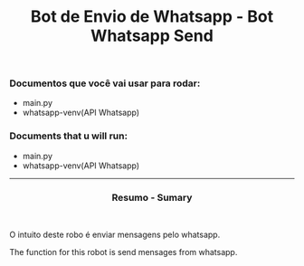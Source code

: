 <!--=====Título - Title=====-->
<div align="center">
  <h1>Bot de Envio de Whatsapp - Bot Whatsapp Send<br><br></h1>
</div>
<!--=====Título - Title=====-->
<!--=====Documentos Principais - Main Documents====-->
<div>
  <h3>Documentos que você vai usar para rodar:</h3>
  <ul>
    <li>main.py</li>
    <li>whatsapp-venv(API Whatsapp)</li>
  </ul>
  <h3>Documents that u will run:</h3>
  <ul>
    <li>main.py</li>
    <li>whatsapp-venv(API Whatsapp)</li>
  </ul>
</div>
<hr>
<!--=====Documentos Principais - Main Documents====-->
<!--=====Resumo - Summary====-->
<h3 align="center">Resumo - Sumary</h3>
<br>
<div align="justify">
  <p>O intuito deste robo é enviar mensagens pelo whatsapp.</p>
  <p>The function for this robot is send mensages from whatsapp.</p>
</div>
<!--=====Resumo - Summary====-->
